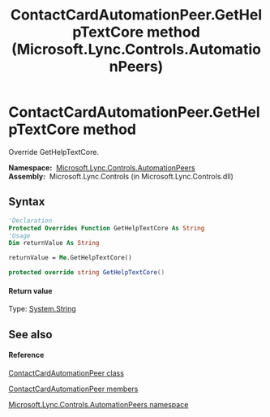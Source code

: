 ﻿---
title: ContactCardAutomationPeer.GetHelpTextCore method  (Microsoft.Lync.Controls.AutomationPeers)
TOCTitle: 'GetHelpTextCore method '
ms:assetid: M:Microsoft.Lync.Controls.AutomationPeers.ContactCardAutomationPeer.GetHelpTextCore_DI_3_UC_OCS14MrefLyncWPF
ms:mtpsurl: https://msdn.microsoft.com/en-us/library/microsoft.lync.controls.automationpeers.contactcardautomationpeer.gethelptextcore_di_3_uc_ocs14mreflyncwpf(v=office.15)
ms:contentKeyID: 48589951
ms.date: 07/28/2014
mtps_version: v=office.15
f1_keywords:
- Microsoft.Lync.Controls.AutomationPeers.ContactCardAutomationPeer.GetHelpTextCore
dev_langs:
- CSharp
- JScript
- VB
- other
---

# ContactCardAutomationPeer.GetHelpTextCore method

Override GetHelpTextCore.

**Namespace:**  [Microsoft.Lync.Controls.AutomationPeers](microsoft-lync-controls-automationpeers-namespace_1.md)  
**Assembly:**  Microsoft.Lync.Controls (in Microsoft.Lync.Controls.dll)

## Syntax

``` vb
'Declaration
Protected Overrides Function GetHelpTextCore As String
'Usage
Dim returnValue As String

returnValue = Me.GetHelpTextCore()
```

``` csharp
protected override string GetHelpTextCore()
```

#### Return value

Type: [System.String](http://msdn2.microsoft.com/en-us/library/s1wwdcbf)  

## See also

#### Reference

[ContactCardAutomationPeer class](contactcardautomationpeer-class-microsoft-lync-controls-automationpeers_1.md)

[ContactCardAutomationPeer members](contactcardautomationpeer-members-microsoft-lync-controls-automationpeers_1.md)

[Microsoft.Lync.Controls.AutomationPeers namespace](microsoft-lync-controls-automationpeers-namespace_1.md)

